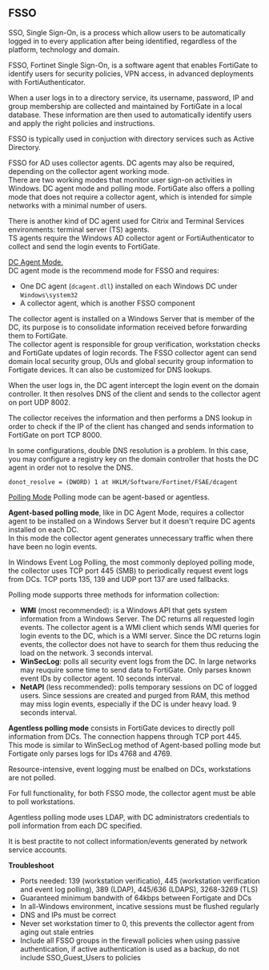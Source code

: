 ## FSSO

SSO, Single Sign-On, is a process which allow users to be automatically logged in to every application after being identified, regardless of the platform, technology and domain.  

FSSO, Fortinet Single Sign-On, is a software agent that enables FortiGate to identify users for security policies, VPN access, in advanced deployments with FortiAuthenticator.  

When a user logs in to a directory service, its username, password, IP and group membership are collected and maintained by FortiGate in a local database. These information are then used to automatically identify users and apply the right policies and instructions.  

FSSO is typically used in conjuction with directory services such as Active Directory.  

FSSO for AD uses collector agents. DC agents may also be required, depending on the collector agent working mode.  
There are two working modes that monitor user sign-on activities in Windows. DC agent mode and polling mode. FortiGate also offers a polling mode that does not require a collector agent, which is intended for simple networks with a minimal number of users.  

There is another kind of DC agent used for Citrix and Terminal Services environments: terminal server (TS) agents.  
TS agents require the Windows AD collector agent or FortiAuthenticator to collect and send the login events to FortiGate.  

<ins>DC Agent Mode.</ins>  
DC agent mode is the recommend mode for FSSO and requires:

- One DC agent (`dcagent.dll`) installed on each Windows DC under `Windows\system32`
- A collector agent, which is another FSSO component  

The collector agent is installed on a Windows Server that is member of the DC, its purpose is to consolidate information received before forwarding them to FortiGate.  
The collector agent is responsible for group verification, workstation checks and FortiGate updates of login records. The FSSO collector agent can send domain local security group, OUs and global security group information to Fortigate devices. It can also be customized for DNS lookups.  

When the user logs in, the DC agent intercept the login event on the domain controller. It then resolves DNS of the client and sends to the collector agent on port UDP 8002.  

The collector receives the information and then performs a DNS lookup in order to check if the IP of the client has changed and sends information to FortiGate on port TCP 8000.  

In some configurations, double DNS resolution is a problem. In this case, you may configure a registry key on the domain controller that hosts the DC agent in order not to resolve the DNS.  
```
donot_resolve = (DWORD) 1 at HKLM/Software/Fortinet/FSAE/dcagent
```

<ins>Polling Mode</ins>
Polling mode can be agent-based or agentless.  

**Agent-based polling mode**, like in DC Agent Mode, requires a collector agent to be installed on a Windows Server but it doesn't require DC agents installed on each DC.  
In this mode the collector agent generates unnecessary traffic when there have been no login events.  

In Windows Event Log Polling, the most commonly  deployed polling mode, the collector uses TCP port 445 (SMB) to periodically request event logs from DCs. TCP ports 135, 139 and UDP port 137 are used fallbacks.  

Polling mode supports three methods for information collection:
- **WMI** (most recommended): is a Windows API that gets system information from a Windows Server. The DC returns all requested login events. The collector agent is a WMI client which sends WMI queries for login events to the DC, which is a WMI server. Since the DC returns login events, the collector does not have to search for them thus reducing the load on the network. 3 seconds interval.
- **WinSecLog**: polls all security event logs from the DC. In large networks may reuquire some time to send data to FortiGate. Only parses known event IDs by collector agent. 10 seconds interval. 
- **NetAPI** (less recommended): polls temporary sessions on DC of logged users. Since sessions are created and purged from RAM, this method may miss login events, especially if the DC is under heavy load. 9 seconds interval.  

**Agentless polling mode** consists in FortiGate devices to directly poll information from DCs. The connection happens through TCP port 445.  
This mode is similar to WinSecLog method of Agent-based polling mode but Fortigate only parses logs for IDs 4768 and 4769.  

Resource-intensive, event logging must be enalbed on DCs, workstations are not polled. 


For full functionality, for both FSSO mode, the collector agent must be able to poll workstations.  

Agentless polling mode uses LDAP, with DC administrators credentials to poll information from each DC specified.  

It is best practite to not collect information/events generated by network service accounts.  

**Troubleshoot**

- Ports needed: 139 (workstation verificatio), 445 (workstation verification and event log polling), 389 (LDAP), 445/636 (LDAPS), 3268-3269 (TLS)
- Guaranteed minimum bandwith of 64kbps between Fortigate and DCs
- In all-Windows environment, incative sessions must be flushed regularly
- DNS and IPs must be correct
- Never set workstation timer to 0, this prevents the collector agent from aging out stale entries
- Include all FSSO groups in the firewall policies when using passive authentication, if active authentication is used as a backup, do not include SSO_Guest_Users to policies
